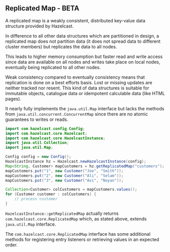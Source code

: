 
## Replicated Map - BETA

A replicated map is a weakly consistent, distributed key-value data structure provided by Hazelcast.

In difference to all other data structures which are partitioned in design, a replicated map does not partition data
(it does not spread data to different cluster members) but replicates the data to all nodes.

This leads to higher memory consumption but faster read and write access since data are available on all nodes and
writes take place on local nodes, eventually being replicated to all other nodes.

Weak consistency compared to eventually consistency means that replication is done on a best efforts basis. Lost or missing updates
are neither tracked nor resent. This kind of data structures is suitable for immutable
objects, catalogue data or idempotent calculable data (like HTML pages).

It nearly fully implements the `java.util.Map` interface but lacks the methods from `java.util.concurrent.ConcurrentMap` since
there are no atomic guarantees to writes or reads.

```java
import com.hazelcast.config.Config;
import com.hazelcast.core.Hazelcast;
import com.hazelcast.core.HazelcastInstance;
import java.util.Collection;
import java.util.Map;

Config config = new Config();
HazelcastInstance hz = Hazelcast.newHazelcastInstance(config);
Map<String, Customer> mapCustomers = hz.getReplicatedMap("customers");
mapCustomers.put("1", new Customer("Joe", "Smith"));
mapCustomers.put("2", new Customer("Ali", "Selam"));
mapCustomers.put("3", new Customer("Avi", "Noyan"));

Collection<Customer> colCustomers = mapCustomers.values();
for (Customer customer : colCustomers) {
    // process customer
}
```

`HazelcastInstance::getReplicatedMap` actually returns `com.hazelcast.core.ReplicatedMap` which, as stated above, extends
`java.util.Map` interface.

The `com.hazelcast.core.ReplicatedMap` interface has some additional methods for registering entry listeners or retrieving
values in an expected order.
